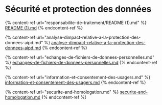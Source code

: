 # Sécurité et protection des données

{% content-ref url="responsabilite-de-traitement/README (1).md" %}
[README (1).md](<responsabilite-de-traitement/README (1).md>)
{% endcontent-ref %}

{% content-ref url="analyse-dimpact-relative-a-la-protection-des-donnees-aipd.md" %}
[analyse-dimpact-relative-a-la-protection-des-donnees-aipd.md](analyse-dimpact-relative-a-la-protection-des-donnees-aipd.md)
{% endcontent-ref %}

{% content-ref url="echanges-de-fichiers-de-donnees-personnelles.md" %}
[echanges-de-fichiers-de-donnees-personnelles.md](echanges-de-fichiers-de-donnees-personnelles.md)
{% endcontent-ref %}

{% content-ref url="information-et-consentement-des-usagers.md" %}
[information-et-consentement-des-usagers.md](information-et-consentement-des-usagers.md)
{% endcontent-ref %}

{% content-ref url="securite-and-homologation.md" %}
[securite-and-homologation.md](securite-and-homologation.md)
{% endcontent-ref %}

